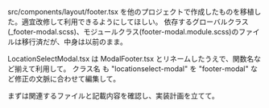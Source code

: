src/components/layout/footer.tsx を他のプロジェクトで作成したものを移植した。適宜改修して利用できるようにしてほしい。
依存するグローバルクラス(_footer-modal.scss)、モジュールクラス(footer-modal.module.scss)のファイルは移行済だが、中身は以前のまま。

LocationSelectModal.tsx は ModalFooter.tsx とリネームしたうえで、関数名など揃えて利用して。
クラス名 も "locationselect-modal" を "footer-modal" など修正の文脈に合わせて編集して。

まずは関連するファイルと記載内容を確認し、実装計画を立てて。